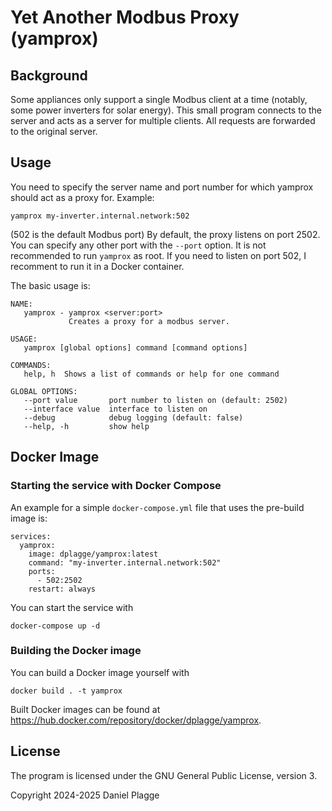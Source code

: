 # Yet Another Modbus Proxy (yamprox)

## Background

Some appliances only support a single Modbus client at a time (notably, some power inverters for solar energy).
This small program connects to the server and acts as a server for multiple clients.
All requests are forwarded to the original server.

## Usage

You need to specify the server name and port number for which yamprox should act as a proxy for.
Example:

    yamprox my-inverter.internal.network:502

(502 is the default Modbus port)
By default, the proxy listens on port 2502.
You can specify any other port with the `--port` option.
It is not recommended to run `yamprox` as root.
If you need to listen on port 502, I recomment to run it in a Docker container.

The basic usage is:

    NAME:
       yamprox - yamprox <server:port>
                 Creates a proxy for a modbus server.

    USAGE:
       yamprox [global options] command [command options]

    COMMANDS:
       help, h  Shows a list of commands or help for one command

    GLOBAL OPTIONS:
       --port value       port number to listen on (default: 2502)
       --interface value  interface to listen on
       --debug            debug logging (default: false)
       --help, -h         show help


## Docker Image

### Starting the service with Docker Compose

An example for a simple `docker-compose.yml` file that uses the pre-build image is:

    services:
      yamprox:
        image: dplagge/yamprox:latest
        command: "my-inverter.internal.network:502"
        ports:
          - 502:2502
        restart: always

You can start the service with

    docker-compose up -d

### Building the Docker image

You can build a Docker image yourself with

    docker build . -t yamprox

Built Docker images can be found at https://hub.docker.com/repository/docker/dplagge/yamprox.

## License

The program is licensed under the GNU General Public License, version 3.

Copyright 2024-2025 Daniel Plagge

